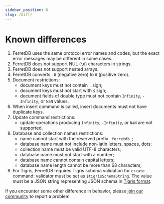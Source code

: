 ```yaml
---
sidebar_position: 6
slug: /diff/
---
```


# Known differences

<!--
   Each numbered point should have a corresponding test file in https://github.com/FerretDB/dance/tree/main/tests/diff
   Bullet subpoints should be in the same file as the parent point.
-->

1. FerretDB uses the same protocol error names and codes, but the exact error messages may be different in some cases.
2. FerretDB does not support NUL (`\0`) characters in strings.
3. FerretDB does not support nested arrays.
4. FerretDB converts `-0` (negative zero) to `0` (positive zero).
5. Document restrictions:
   * document keys must not contain `.` sign;
   * document keys must not start with `$` sign;
   * document fields of double type must not contain `Infinity`, `-Infinity`, or `NaN` values.
6. When insert command is called, insert documents must not have duplicate keys.
7. Update command restrictions:
   * update operations producing `Infinity`, `-Infinity`, or `NaN` are not supported.
8. Database and collection names restrictions:
   * name cannot start with the reserved prefix `_ferretdb_`;
   * database name must not include non-latin letters, spaces, dots;
   * collection name must be valid UTF-8 characters;
   * database name must not start with a number;
   * database name cannot contain capital letters;
   * database name length cannot be more than 63 characters;
9. For Tigris, FerretDB requires Tigris schema validation for `create` command: validator must be set as `$tigrisSchemaString`.
    The value must be a JSON string representing JSON schema in [Tigris format](https://docs.tigrisdata.com/overview/schema).

If you encounter some other difference in behavior,
please [join our community](/#community) to report a problem.
